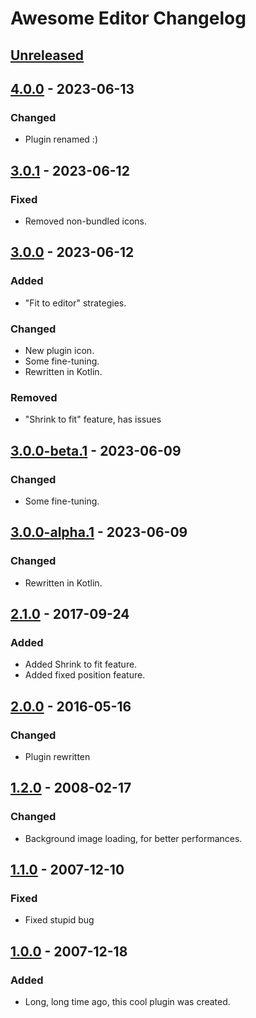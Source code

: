 <!-- https://keepachangelog.com -->

# Awesome Editor Changelog

## [Unreleased]

## [4.0.0] - 2023-06-13

### Changed
- Plugin renamed :)

## [3.0.1] - 2023-06-12

### Fixed
- Removed non-bundled icons.

## [3.0.0] - 2023-06-12

### Added
- "Fit to editor" strategies.

### Changed
- New plugin icon.
- Some fine-tuning.
- Rewritten in Kotlin.

### Removed
- "Shrink to fit" feature, has issues

## [3.0.0-beta.1] - 2023-06-09

### Changed
- Some fine-tuning.

## [3.0.0-alpha.1] - 2023-06-09

### Changed
- Rewritten in Kotlin.

## [2.1.0] - 2017-09-24

### Added
- Added Shrink to fit feature.
- Added fixed position feature.

## [2.0.0] - 2016-05-16

### Changed
- Plugin rewritten

## [1.2.0] - 2008-02-17

### Changed
- Background image loading, for better performances.

## [1.1.0] - 2007-12-10

### Fixed
- Fixed stupid bug

## [1.0.0] - 2007-12-18

### Added
- Long, long time ago, this cool plugin was created.

[Unreleased]: https://github.com/igr/sexyeditor/compare/v4.0.0...HEAD
[4.0.0]: https://github.com/igr/sexyeditor/compare/v3.0.1...v4.0.0
[3.0.1]: https://github.com/igr/sexyeditor/compare/v3.0.0...v3.0.1
[3.0.0]: https://github.com/igr/sexyeditor/compare/v3.0.0-beta.1...v3.0.0
[3.0.0-beta.1]: https://github.com/igr/sexyeditor/compare/v3.0.0-alpha.1...v3.0.0-beta.1
[3.0.0-alpha.1]: https://github.com/igr/sexyeditor/compare/v2.1.0...v3.0.0-alpha.1
[2.1.0]: https://github.com/igr/sexyeditor/compare/v2.0.0...v2.1.0
[2.0.0]: https://github.com/igr/sexyeditor/compare/v1.0.0...v2.0.0
[1.2.0]: https://github.com/igr/sexyeditor/compare/v1.1.0...v1.2.0
[1.1.0]: https://github.com/igr/sexyeditor/compare/v1.0.0...v1.1.0
[1.0.0]: https://github.com/igr/sexyeditor/commits/v1.0.0
